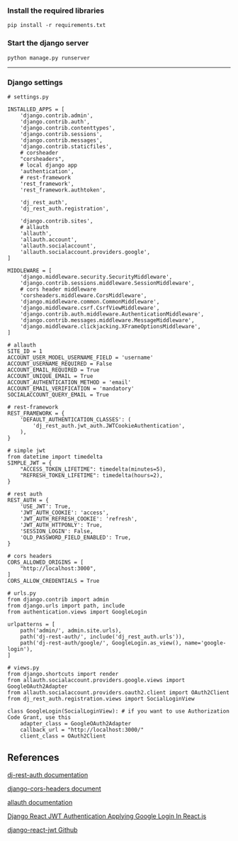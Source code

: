 ### Install the required libraries
```
pip install -r requirements.txt
```
### Start the django server
```
python manage.py runserver
```

---

### Django settings

```
# settings.py

INSTALLED_APPS = [
    'django.contrib.admin',
    'django.contrib.auth',
    'django.contrib.contenttypes',
    'django.contrib.sessions',
    'django.contrib.messages',
    'django.contrib.staticfiles',
    # corsheader
    "corsheaders",
    # local django app
    'authentication',
    # rest-framework
    'rest_framework',
    'rest_framework.authtoken',

    'dj_rest_auth',
    'dj_rest_auth.registration',

    'django.contrib.sites',
    # allauth
    'allauth',
    'allauth.account',
    'allauth.socialaccount',
    'allauth.socialaccount.providers.google',
]

MIDDLEWARE = [
    'django.middleware.security.SecurityMiddleware',
    'django.contrib.sessions.middleware.SessionMiddleware',
    # cors header middleware
    'corsheaders.middleware.CorsMiddleware',
    'django.middleware.common.CommonMiddleware',
    'django.middleware.csrf.CsrfViewMiddleware',
    'django.contrib.auth.middleware.AuthenticationMiddleware',
    'django.contrib.messages.middleware.MessageMiddleware',
    'django.middleware.clickjacking.XFrameOptionsMiddleware',
]

# allauth
SITE_ID = 1
ACCOUNT_USER_MODEL_USERNAME_FIELD = 'username'
ACCOUNT_USERNAME_REQUIRED = False
ACCOUNT_EMAIL_REQUIRED = True
ACCOUNT_UNIQUE_EMAIL = True
ACCOUNT_AUTHENTICATION_METHOD = 'email'
ACCOUNT_EMAIL_VERIFICATION = 'mandatory'
SOCIALACCOUNT_QUERY_EMAIL = True

# rest-framework
REST_FRAMEWORK = {
    'DEFAULT_AUTHENTICATION_CLASSES': (
        'dj_rest_auth.jwt_auth.JWTCookieAuthentication',
    ),
}

# simple jwt
from datetime import timedelta
SIMPLE_JWT = {
    "ACCESS_TOKEN_LIFETIME": timedelta(minutes=5),
    "REFRESH_TOKEN_LIFETIME": timedelta(hours=2),
}

# rest auth
REST_AUTH = {
    'USE_JWT': True,
    'JWT_AUTH_COOKIE': 'access',
    'JWT_AUTH_REFRESH_COOKIE': 'refresh',
    'JWT_AUTH_HTTPONLY': True,
    'SESSION_LOGIN': False,
    'OLD_PASSWORD_FIELD_ENABLED': True,
}

# cors headers
CORS_ALLOWED_ORIGINS = [
    "http://localhost:3000",
]
CORS_ALLOW_CREDENTIALS = True
```

```
# urls.py
from django.contrib import admin
from django.urls import path, include
from authentication.views import GoogleLogin

urlpatterns = [
    path('admin/', admin.site.urls),
    path('dj-rest-auth/', include('dj_rest_auth.urls')),
    path('dj-rest-auth/google/', GoogleLogin.as_view(), name='google-login'),
]
```

```
# views.py
from django.shortcuts import render
from allauth.socialaccount.providers.google.views import GoogleOAuth2Adapter
from allauth.socialaccount.providers.oauth2.client import OAuth2Client
from dj_rest_auth.registration.views import SocialLoginView

class GoogleLogin(SocialLoginView): # if you want to use Authorization Code Grant, use this
    adapter_class = GoogleOAuth2Adapter
    callback_url = "http://localhost:3000/"
    client_class = OAuth2Client
```


## References
[dj-rest-auth documentation](https://dj-rest-auth.readthedocs.io/en/latest/installation.html)

[django-cors-headers document](https://pypi.org/project/django-cors-headers/)

[allauth documentation](https://docs.allauth.org/en/latest/socialaccount/providers/index.html)

[Django React JWT Authentication Applying Google Login In React.js](https://www.youtube.com/watch?v=A22oOjoH5bQ&ab_channel=Rizky%27sWebdev)

[django-react-jwt Github](https://github.com/rizkyrad24/django-react-jwt/tree/main)